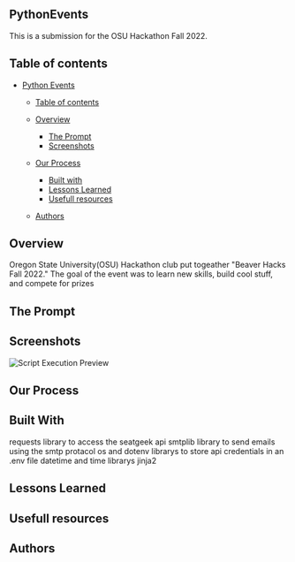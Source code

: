## PythonEvents

This is a submission for the OSU Hackathon Fall 2022. 

## Table of contents

- [Python Events](#python-events)
  - [Table of contents](#table-of-contents)
  - [Overview](#overview)
    - [The Prompt](#the-prompt)
    - [Screenshots](#screenshots)
    
  - [Our Process](#our-process)
    - [Built with](#built-with)
    - [Lessons Learned](#lessons-learned)
    - [Usefull resources](#usefull-resources)
   
   - [Authors](#authors)

## Overview
Oregon State University(OSU) Hackathon club put togeather "Beaver Hacks Fall 2022." The goal of the event was to learn new skills, build cool stuff, and compete for prizes
 
## The Prompt


## Screenshots
![Script Execution Preview](/gif_of_execution.gif)


## Our Process


## Built With
requests library to access the seatgeek api
smtplib library to send emails using the smtp protacol 
os and dotenv librarys to store api credentials in an .env file
datetime and time librarys
jinja2 


## Lessons Learned


## Usefull resources


## Authors

